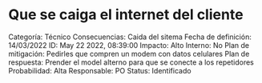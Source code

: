 # Que se caiga el internet del cliente

Categoría: Técnico
Consecuencias: Caida del sitema
Fecha de definición: 14/03/2022
ID: May 22 2022, 08:39:00
Impacto: Alto
Interno: No
Plan de mitigación: Pedirles que compren un modem con datos celulares
Plan de respuesta: Prender el model alterno para que se conecte a los repetidores
Probabilidad: Alta
Responsable: PO
Status: Identificado